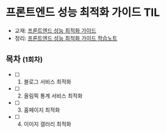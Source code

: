 # 프론트엔드 성능 최적화 가이드 TIL
- 교재: [프론트엔드 성능 최적화 가이드](https://www.aladin.co.kr/shop/wproduct.aspx?ItemId=304371832)
- 정리: [프론트엔드 성능 최적화 가이드 학습노트](TBD)


## 목차 <small>(1회차)</small>
- [ ] 1. 블로그 서비스 최적화
- [ ] 2. 올림픽 통계 서비스 최적화
- [ ] 3. 홈페이지 최적화
- [ ] 4. 이미지 갤러리 최적화